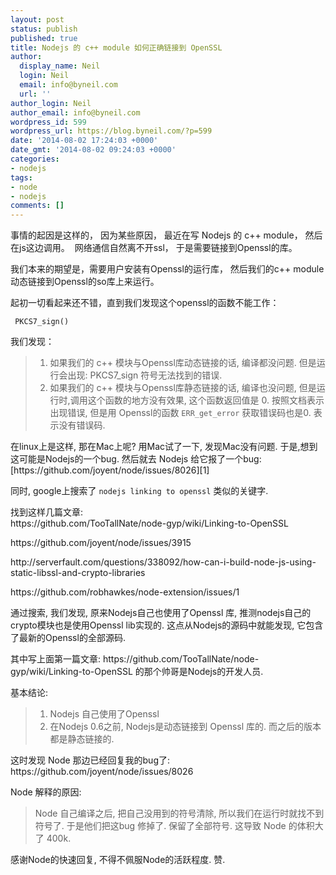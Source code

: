 ```yaml
---
layout: post
status: publish
published: true
title: Nodejs 的 c++ module 如何正确链接到 OpenSSL
author:
  display_name: Neil
  login: Neil
  email: info@byneil.com
  url: ''
author_login: Neil
author_email: info@byneil.com
wordpress_id: 599
wordpress_url: https://blog.byneil.com/?p=599
date: '2014-08-02 17:24:03 +0000'
date_gmt: '2014-08-02 09:24:03 +0000'
categories:
- nodejs
tags:
- node
- nodejs
comments: []
---
```

<p>事情的起因是这样的， 因为某些原因， 最近在写 Nodejs 的 c++ module， 然后在js这边调用。&nbsp; 网络通信自然离不开ssl， 于是需要链接到Openssl的库。</p>
<p>我们本来的期望是，需要用户安装有Openssl的运行库， 然后我们的c++ module 动态链接到Openssl的so库上来运行。&nbsp;</p>
<p>起初一切看起来还不错，直到我们发现这个openssl的函数不能工作：</p>
<pre><code> PKCS7_sign()
</code></pre>
<p>我们发现：</p>
<blockquote>
<ol>
<li>如果我们的 c++ 模块与Openssl库动态链接的话, 编译都没问题. 但是运行会出现: PKCS7_sign 符号无法找到的错误.</li>
<li>如果我们的 c++ 模块与Openssl库静态链接的话, 编译也没问题, 但是运行时,调用这个函数的地方没有效果, 这个函数返回值是 0. 按照文档表示出现错误, 但是用 Openssl的函数 <code>ERR_get_error</code> 获取错误码也是0. 表示没有错误码.</li>
</ol>
</blockquote>
<p>在linux上是这样, 那在Mac上呢? 用Mac试了一下, 发现Mac没有问题. 于是,想到这可能是Nodejs的一个bug. 然后就去 Nodejs 给它报了一个bug: &#91;https://github.com/joyent/node/issues/8026&#93;&#91;1&#93;</p>
<p>同时, google上搜索了 <code>nodejs linking to openssl</code> 类似的关键字.</p>
<p>找到这样几篇文章:<br />
https://github.com/TooTallNate/node-gyp/wiki/Linking-to-OpenSSL</p>
<p>https://github.com/joyent/node/issues/3915</p>
<p>http://serverfault.com/questions/338092/how-can-i-build-node-js-using-static-libssl-and-crypto-libraries</p>
<p>https://github.com/robhawkes/node-extension/issues/1</p>
<p>通过搜索, 我们发现, 原来Nodejs自己也使用了Openssl 库, 推测nodejs自己的crypto模块也是使用Openssl lib实现的. 这点从Nodejs的源码中就能发现, 它包含了最新的Openssl的全部源码.</p>
<p>其中写上面第一篇文章: https://github.com/TooTallNate/node-gyp/wiki/Linking-to-OpenSSL 的那个帅哥是Nodejs的开发人员.</p>
<p>基本结论:</p>
<blockquote>
<ol>
<li>Nodejs 自己使用了Openssl</li>
<li>在Nodejs 0.6之前, Nodejs是动态链接到 Openssl 库的. 而之后的版本都是静态链接的.</li>
</ol>
</blockquote>
<p>这时发现 Node 那边已经回复我的bug了: https://github.com/joyent/node/issues/8026</p>
<p>Node 解释的原因:</p>
<blockquote>
<p>Node 自己编译之后, 把自己没用到的符号清除, 所以我们在运行时就找不到符号了. 于是他们把这bug 修掉了. 保留了全部符号. 这导致 Node 的体积大了 400k.</p>
</blockquote>
<p>感谢Node的快速回复, 不得不佩服Node的活跃程度. 赞.</p>
